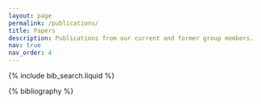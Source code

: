 ```yaml
---
layout: page
permalink: /publications/
title: Papers
description: Publications from our current and former group members.
nav: true
nav_order: 4
---
```


<!-- _pages/publications.md -->

<!-- Bibsearch Feature -->

{% include bib_search.liquid %}

<div class="publications">

{% bibliography %}

</div>
